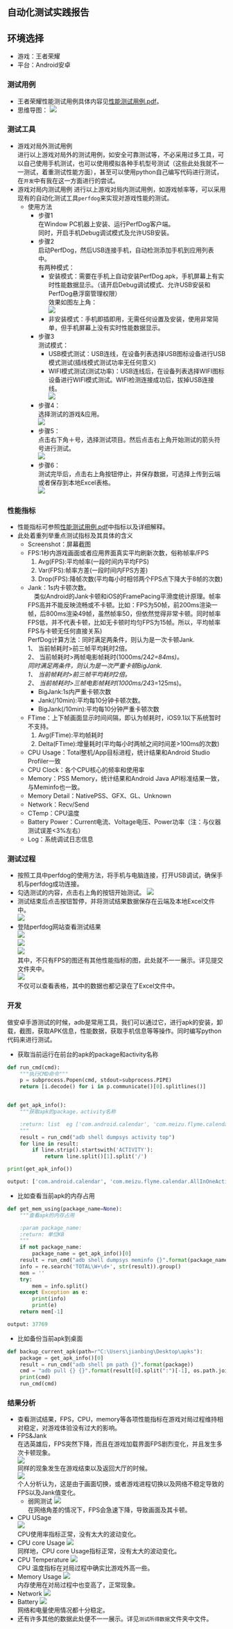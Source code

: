 ## 自动化测试实践报告
## 环境选择
- 游戏：王者荣耀
- 平台：Android安卓
### 测试用例  
- 王者荣耀性能测试用例具体内容见[性能测试用例.pdf](../测试用例/性能测试用例.pdf)。
- 思维导图：
![](1.png)
### 测试工具
- 游戏对局外测试用例  
进行以上游戏对局外的测试用例，如安全可靠测试等，不必采用过多工具，可以自己使用手机测试，也可以使用模拟各种手机型号测试（这些此处我就不一一测试，着重测试性能方面），甚至可以使用python自己编写代码进行测试，在`开发`中有我在这一方面进行的尝试。  
- 游戏对局内测试用例
进行以上游戏对局内测试用例，如游戏帧率等，可以采用现有的自动化测试工具`perfdog`来实现对游戏性能的测试。  
  - 使用方法
    - 步骤1   
    在Window PC机器上安装、运行PerfDog客户端。  
    同时，开启手机Debug调试模式及允许USB安装。
    - 步骤2  
    启动PerfDog，然后USB连接手机，自动检测添加手机到应用列表中。  
    有两种模式：  
      - 安装模式：需要在手机上自动安装PerfDog.apk，手机屏幕上有实时性能数据显示。（请开启Debug调试模式、允许USB安装和PerfDog悬浮窗管理权限）     
      效果如图左上角：  
      ![](5.png)
      - 非安装模式：手机即插即用，无需任何设置及安装，使用非常简单，但手机屏幕上没有实时性能数据显示。
    - 步骤3  
    测试模式：
      - USB模式测试：USB连线，在设备列表选择USB图标设备进行USB模式测试(插线模式测试功率无任何意义)
      - WIFI模式测试(测试功率)：USB连线后，在设备列表选择WIFI图标设备进行WIFI模式测试。WIFI检测连接成功后，拔掉USB连接线。  
      ![](2.png)    
    - 步骤4：  
    选择测试的游戏&应用。  
    ![](6.png)    
    - 步骤5：  
    点击右下角＋号，选择测试项目。然后点击右上角开始测试的箭头符号进行测试。  
    ![](3.png)  
    - 步骤6：  
    测试完毕后，点击右上角按钮停止，并保存数据，可选择上传到云端或者保存到本地Excel表格。  
    ![](4.png)  
### 性能指标
- 性能指标可参照[性能测试用例.pdf](../测试用例/性能测试用例.pdf)中指标以及详细解释。
- 此处着重列举重点测试指标及其具体的含义
  - Screenshot：屏幕截图  
  - FPS:1秒内游戏画面或者应用界面真实平均刷新次数，俗称帧率/FPS  
     1) Avg(FPS):平均帧率(一段时间内平均FPS)  
     2) Var(FPS):帧率方差(一段时间内FPS方差)  
     3) Drop(FPS):降帧次数(平均每小时相邻两个FPS点下降大于8帧的次数)  
  - Jank：1s内卡顿次数。  
    &emsp;类似Android的Jank卡顿和iOS的FramePacing平滑度统计原理。帧率FPS高并不能反映流畅或不卡顿。比如：FPS为50帧，前200ms渲染一帧，后800ms渲染49帧，虽然帧率50，但依然觉得非常卡顿。同时帧率FPS低，并不代表卡顿，比如无卡顿时均匀FPS为15帧。所以，平均帧率FPS与卡顿无任何直接关系)  
    PerfDog计算方法：同时满足两条件，则认为是一次卡顿Jank.  
    1、 当前帧耗时>前三帧平均耗时2倍。  
    2、 当前帧耗时>两帧电影帧耗时(1000ms/24*2=84ms)。  
    同时满足两条件，则认为是一次严重卡顿BigJank.  
    1、 当前帧耗时>前三帧平均耗时2倍。  
    2、 当前帧耗时>三帧电影帧耗时(1000ms/24*3=125ms)。  
     - BigJank:1s内严重卡顿次数
     - Jank(/10min):平均每10分钟卡顿次数。
     -  BigJank(/10min):平均每10分钟严重卡顿次数
  - FTime：上下帧画面显示时间间隔，即认为帧耗时，iOS9.1以下系统暂时不支持。   
     1) Avg(FTime):平均帧耗时  
     2) Delta(FTime):增量耗时(平均每小时两帧之间时间差>100ms的次数)  
  - CPU Usage：Total整机/App目标进程，统计结果和Android Studio Profiler一致
  - CPU Clock：各个CPU核心的频率和使用率
  - Memory：PSS Memory，统计结果和Android Java API标准结果一致，与Meminfo也一致。  
  - Memory Detail：NativePSS、GFX、GL、Unknown
  - Network：Recv/Send
  - CTemp：CPU温度
  - Battery Power：Current电流、Voltage电压、Power功率（注：与仪器测试误差<3%左右）
  - Log：系统调试日志信息
### 测试过程
- 按照工具中perfdog的使用方法，将手机与电脑连接，打开USB调试，确保手机与perfdog成功连接。  
- 勾选测试的内容，点击右上角的按钮开始测试。
![](7.png)  
- 测试结束后点击按钮暂停，并将测试结果数据保存在云端及本地Excel文件中。  
![](8.png)  
- 登陆perfdog网站查看测试结果  
![](9.png)   
![](10.png)  
![](11.png)    
其中，不只有FPS的图还有其他性能指标的图，此处就不一一展示。详见提交文件夹中。  
![](12.png)    
不仅可以查看表格，其中的数据也都记录在了Excel文件中。  

### 开发  
做安卓手游测试的时候，adb是常用工具，我们可以通过它，进行apk的安装，卸载，截图，获取APK信息，性能数据，获取手机信息等等操作。同时编写python代码来进行测试。  
- 获取当前运行在前台的apk的package和activity名称
```py
def run_cmd(cmd):
    """执行CMD命令"""
    p = subprocess.Popen(cmd, stdout=subprocess.PIPE)
    return [i.decode() for i in p.communicate()[0].splitlines()]


def get_apk_info():
    """获取apk的package，activity名称

    :return: list  eg ['com.android.calendar', 'com.meizu.flyme.calendar.AllInOneActivity']
    """
    result = run_cmd("adb shell dumpsys activity top")
    for line in result:
        if line.strip().startswith('ACTIVITY'):
            return line.split()[1].split('/')

print(get_apk_info())

output: ['com.android.calendar', 'com.meizu.flyme.calendar.AllInOneActivity']
```
- 比如查看当前apk的内存占用
```py
def get_mem_using(package_name=None):
    """查看apk的内存占用

    :param package_name:
    :return: 单位KB
    """
    if not package_name:
        package_name = get_apk_info()[0]
    result = run_cmd("adb shell dumpsys meminfo {}".format(package_name))
    info = re.search('TOTAL\W+\d+', str(result)).group()
    mem = ''
    try:
        mem = info.split()
    except Exception as e:
        print(info)
        print(e)
    return mem[-1]

output: 37769
```
- 比如备份当前apk到桌面
```py
def backup_current_apk(path=r"C:\Users\jianbing\Desktop\apks"):
    package = get_apk_info()[0]
    result = run_cmd("adb shell pm path {}".format(package))
    cmd = "adb pull {} {}".format(result[0].split(":")[-1], os.path.join(path, "{}.apk".format(package)))
    print(cmd)
    run_cmd(cmd)
```
### 结果分析
- 查看测试结果，FPS，CPU，memory等各项性能指标在游戏对局过程维持相对稳定，对游戏体验没有过大的影响。
- FPS&Jank  
在选英雄后，FPS突然下降，而且在游戏加载界面FPS剧烈变化，并且发生多次卡顿现象。   
![](13.png)  
同样的现象发生在游戏结束以及返回大厅的时候。  
![](14.png)    
个人分析认为，这是由于画面切换，或者游戏进程切换以及网络不稳定导致的FPS以及Jank值变化。  
  - 弱网测试
    ![](21.png)    
    在网络角差的情况下，FPS会急速下降，导致画面及其卡顿。  
- CPU USage  
![](15.png)  
CPU使用率指标正常，没有太大的波动变化。  
- CPU core Usage
![](16.png)   
同样地，CPU core Usage指标正常，没有太大的波动变化。   
- CPU Temperature
![](17.png)   
CPU 温度指标在对局过程中确实比游戏外高一些。    
- Memory Usage
![](18.png)   
内存使用在对局过程中也变高了，正常现象。  
- Network
![](19.png)   
- Battery
![](20.png)   
网络和电量使用情况都十分稳定。  
- 还有许多其他的数据此处便不一一展示。详见`测试所得数据`文件夹中文件。
